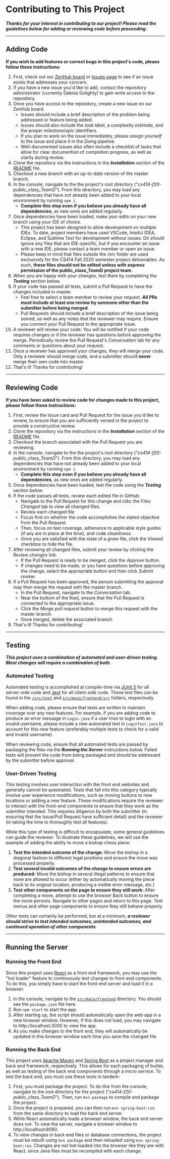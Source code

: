 # Contributing to This Project
***Thanks for your interest in contributing to our project! Please read the guidelines below for adding or reviewing code before proceeding.***

---
## Adding Code
**If you wish to add features or correct bugs in this project's code, please follow these instructions:**
1. First, check out our [ZenHub board](https://github.com/WaterbendingToph/cs414-f20-public_class_TeamD/wiki/_new#workspaces/cs414-f20-public-class-teamd-5f515ce4b0b1cb001220e5f7/board?repos=292679509) or [Issues page](https://github.com/WaterbendingToph/cs414-f20-public_class_TeamD/issues) to see if an issue exists that addresses your concern.
2. If you have a new issue you'd like to add, contact the repository administrator (currently Dakota Golighty) to gain write access to the repository.
3. Once you have access to the repository, create a new issue on our ZenHub board.
    - Issues should include a brief description of the problem being addressed or feature being added.
    - Issues should also include the *task* label, a complexity *estimate*, and the proper *milestone*/*epic* identifiers.
    - If you plan to work on the issue immediately, please *assign yourself* to the issue and place it in the *Doing* pipeline.
    - Well-documented issues also often include a checklist of tasks that allow for clear documention of completion progress, as well as clarity during review.
4. Clone the repository via the instructions in the ***Installation*** section of the [README](https://github.com/WaterbendingToph/cs414-f20-public_class_TeamD/blob/master/README.md) file.
5. Checkout a new branch with an up-to-date version of the master branch.
6. In the console, navigate to the the project's root directory ("*cs414-f20-public_class_TeamD*"). From this directory, you may load any dependencies that have not already been added to your local environment by running `npm i`.
    - **Complete this step even if you believe you already have all dependencies**, as new ones are added regularly.
7. Once dependencies have been loaded, make your edits on your new branch using your IDE of choice.
    - This project has been designed to allow development on multiple IDEs. To date, project members have used VSCode, IntelliJ IDEA, Eclipse, and Sublime Text for development without issues. Git *should* ignore any files that are IDE-specific, but if you encounter an issue with a new IDE, please contact a team member or open an issue.
    - Please keep in mind that files *outside* the */src* folder are used exclusively for the CS414 Fall 2020 semester project deliverables. As such, **these files should not be edited unless with express permission of the public_class_TeamD project team**.
8. When you are happy with your changes, test them by completing the ***Testing*** section below.
9. If your code has passed all tests, submit a Pull Request to have the changes included in master.
    - Feel free to select a team member to review your request. **All PRs must include at least one review by someone other than the submitter before being merged**.
    - Pull Requests should include a brief description of the issue being solved, as well as any notes that the reviewer may require. Ensure you connect your Pull Request to the appropriate issue.
10. A reviewer will review your code. You will be notified if your code requires changes or if the reviewer has questions before approving the merge. Periodically review the Pull Request's *Conversation* tab for any comments or questions about your request.
11. Once a reviewer has approved your changes, they will merge your code. Only a reviewer should merge code, and a submitter should **never** merge their own code into master.
12. That's it! Thanks for contributing!

---
## Reviewing Code
**If you have been asked to review code for changes made to this project, please follow these instructions:**
1. First, review the Issue card and Pull Request for the issue you'd like to review, to ensure that you are sufficiently versed in the project to provide a constructive review. 
2. Clone the repository via the instructions in the ***Installation*** section of the [README](https://github.com/WaterbendingToph/cs414-f20-public_class_TeamD/blob/master/README.md) file.
3. Checkout the branch associated with the Pull Request you are reviewing.
4. In the console, navigate to the the project's root directory ("*cs414-f20-public_class_TeamD*"). From this directory, you may load any dependencies that have not already been added to your local environment by running `npm i`.
    - **Complete this step even if you believe you already have all dependencies**, as new ones are added regularly.
5. Once dependencies have been loaded, test the code using the ***Testing*** section below.
6. If the code passes all tests, review each edited file in GitHub.
    - Navigate to the Pull Request for this change and clikc the *Files Changed* tab to view all changed files.
    - Review each changed file
    - Focus first on whether the code accomplishes the stated objective from the Pull Request.
    - Then, focus on test coverage, adherance to applicable style guides (if any are in place at the time), and code cleanliness.
    - Once you are satisfied with the state of a given file, click the *Viewed* checkbox to hide the file.
7. After reviewing all changed files, submit your review by clicking the *Review changes* link. 
    - If the Pull Request is ready to be merged, click the *Approve* button.
    - If changes need to be made, or you have questions before approving the change, select the appropriate button and then click *Submit review*.
8. If a Pull Request has been approved, the person submitting the approval may then merge the request with the master branch.
    - In the Pull Request, navigate to the *Conversation* tab.
    - Near the bottom of the feed, ensure that the Pull Request is connected to the appropriate issue.
    - Click the *Merge pull request* button to merge this request with the master branch.
    - Once merged, delete the associated branch.
9. That's it! Thanks for contributing!

---
## Testing
***This project uses a combination of automated and user-driven testing. Most changes will require a combination of both.*** 

### Automated Testing
Automated testing is accomplished at compile-time via [JUnit 5](https://junit.org/junit5/) for all server-side code and [Jest](https://jestjs.io/) for all client-side code. These test files can be found in the [`/src/test`](https://github.com/WaterbendingToph/cs414-f20-public_class_TeamD/tree/master/src/test/java/cs414f20/teamd) and [`src/main/frontend/src`](https://github.com/WaterbendingToph/cs414-f20-public_class_TeamD/tree/master/src/main/frontend/src) folders, respectively. 

When adding code, please ensure that tests are written to maintain coverage over any new features. For example, if you are adding code to produce an error message in `Login.java` if a user tries to login with an invalid username, please include a new automated test in `LoginTest.java` to account for this new feature (preferably multiple tests to check for a valid and invalid username).

When reviewing code, ensure that all automated tests are passed by packaging the files via the ***Running the Server*** instructions below. Failed tests will prevent the code from being packaged and should be addressed by the submitter before approval.

### User-Driven Testing
This testing involves user interaction with the front end websites and generally cannot be automated. Tests that fall into this category typically involve user experience modifications, such as moving buttons to new locations or adding a new feature. These modifications require the reviewer to interact with the front-end components to ensure that they work as the submitter intended. This requires diligence by both the submitter (in ensuring that the Issue/Pull Request have sufficient detail) and the reviewer (in taking the time to thoroughly test all features).

While this type of testing is difficult to encapsulate, some general guidelines can guide the reviewer. To illustrate these guidelines, we will use the example of adding the ability to move a bishop chess piece:

1. **Test the intended outcome of the change:** Move the bishop in a diagonal fashion to different legal positions and ensure the move was processed properly.
2. **Test several invalid outcomes of the change to ensure errors are produced:** Move the bishop in several illegal patterns to ensure that none are allowed to occur (either by automatically moving the piece back to its original location, producing a visible error message, etc.)
3. **Test other components on the page to ensure they still work:** After completing a move, attempt to use the browser Back button to ensure the move persists. Navigate to other pages and return to this page. Test menus and other page components to ensure they still behave properly.

Other tests can certainly be performed, but at a minimum, ***a reviewer should strive to test intended outcomes, unintended outcomes, and continued operation of other components***.

---
## Running the Server
### Running the Front End
Since this project uses [React](https://reactjs.org/) as a front end framework, you may use the "hot loader" feature to continuously test changes to front end components. To do this, you simply have to start the front end server and load it in a browser:
1. In the console, navigate to the [`src/main/frontend`](https://github.com/WaterbendingToph/cs414-f20-public_class_TeamD/tree/master/src/main/frontend) directory. You should see the `package.json` file here.
2. Run `npm start` to start the app. 
3. After starting up, the script should automatically open the web app in a new browser window. However, if this does not load, you may navigate to http://localhost:3000 to view the app.
4. As you make changes to the front end, they will automatically be updated in this browser window each time you save the changed file.

### Running the Back End
This project uses [Apache Maven](https://maven.apache.org/) and [Spring Boot](https://spring.io/projects/spring-boot) as a project manager and back end framework, respectively. This allows for each packaging of builds, as well as testing of the back end components through a micro service. To test the back end, you must use these tools in tandem:

1. First, you must package the project. To do this from the console, navigate to the root directory for the project ("*cs414-f20-public_class_TeamD*"). Then, run `mvn package` to compile and package the project. 
2. Once the project is prepared, you can then run `mvn spring-boot:run` from the same directory to load the back end server.
3. While React automatically loads a browser window, the back end server does not. To view the server, navigate a browser window to http://localhost:8080.
4. To view changes in back end files or database connections, the project must be rebuilt using `mvn package` and then reloaded using `mvn spring-boot:run`. Changes are not hot-loaded into the browser like they are with React, since Java files must be recompiled with each change. 